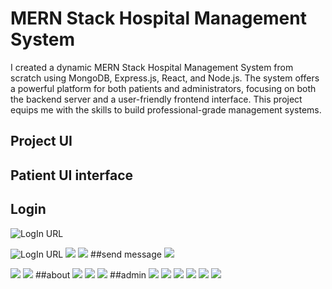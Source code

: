 
# MERN Stack Hospital Management System

I created a dynamic MERN Stack Hospital Management System from scratch using MongoDB, Express.js, React, and Node.js. The system offers a powerful platform for both patients and administrators, focusing on both the backend server and a user-friendly frontend interface. This project equips me with the skills to build professional-grade management systems.




## Project UI
## Patient UI interface
## Login
![LogIn URL](https://github.com/ashwani746/Mern-Stack-Hospital-Management-System/blob/master/patientlogin.png?raw=true)

![LogIn URL](https://github.com/ashwani746/Mern-Stack-Hospital-Management-System/blob/master/hospitalpatient.png?raw=true)
![](https://github.com/ashwani746/Mern-Stack-Hospital-Management-System/blob/master/h%201.png?raw=true)
![](https://github.com/ashwani746/Mern-Stack-Hospital-Management-System/blob/master/h2.png?raw=true)
##send message
![](https://github.com/ashwani746/Mern-Stack-Hospital-Management-System/blob/master/h3.png?raw=true)

![](https://github.com/ashwani746/Mern-Stack-Hospital-Management-System/blob/master/appointment1.png?raw=true)
![](https://github.com/ashwani746/Mern-Stack-Hospital-Management-System/blob/master/appointment2.png?raw=true)
##about
![](https://github.com/ashwani746/Mern-Stack-Hospital-Management-System/blob/master/about1.png?raw=true)
![](https://github.com/ashwani746/Mern-Stack-Hospital-Management-System/blob/master/about2.png?raw=true)
![](https://github.com/ashwani746/Mern-Stack-Hospital-Management-System/blob/master/about%203.png?raw=true)
##admin
![](https://github.com/ashwani746/Mern-Stack-Hospital-Management-System/blob/master/admin1.png?raw=true)
![](https://github.com/ashwani746/Mern-Stack-Hospital-Management-System/blob/master/admin2.png?raw=true)
![](https://github.com/ashwani746/Mern-Stack-Hospital-Management-System/blob/master/admin3.png?raw=true)
![](https://github.com/ashwani746/Mern-Stack-Hospital-Management-System/blob/master/admin4.png?raw=true)
![](https://github.com/ashwani746/Mern-Stack-Hospital-Management-System/blob/master/admin5.png?raw=true)
![](https://github.com/ashwani746/Mern-Stack-Hospital-Management-System/blob/master/admin6.png?raw=true)
